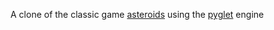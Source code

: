 A clone of the classic game [asteroids](https://en.wikipedia.org/wiki/Asteroids_(video_game)) using the [pyglet](http://pyglet.org/) engine
